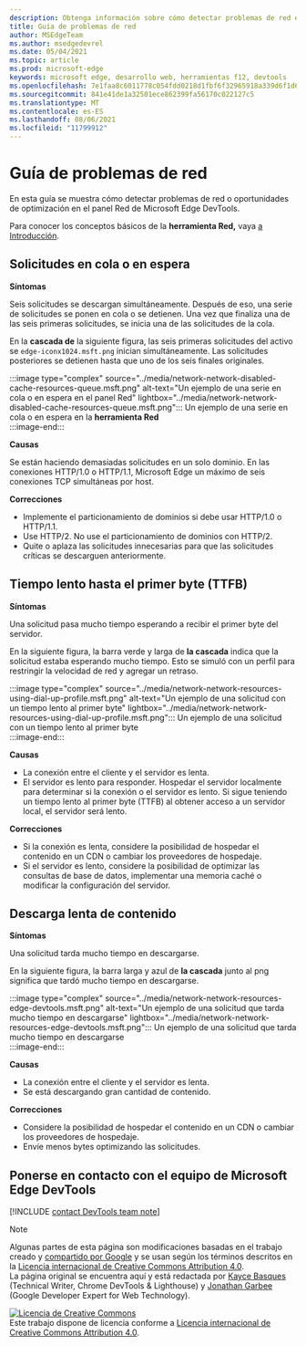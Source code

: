 ```yaml
---
description: Obtenga información sobre cómo detectar problemas de red en el panel Red de Microsoft Edge DevTools.
title: Guía de problemas de red
author: MSEdgeTeam
ms.author: msedgedevrel
ms.date: 05/04/2021
ms.topic: article
ms.prod: microsoft-edge
keywords: microsoft edge, desarrollo web, herramientas f12, devtools
ms.openlocfilehash: 7e1faa8c6011778c054fdd0218d1fbf6f32965918a339d6f1d69161ad10a8896
ms.sourcegitcommit: 841e41de1a32501ece862399fa56170c022127c5
ms.translationtype: MT
ms.contentlocale: es-ES
ms.lasthandoff: 08/06/2021
ms.locfileid: "11799912"
---
```

<!-- Copyright Kayce Basques and Jonathan Garbee

   Licensed under the Apache License, Version 2.0 (the "License");
   you may not use this file except in compliance with the License.
   You may obtain a copy of the License at

       https://www.apache.org/licenses/LICENSE-2.0

   Unless required by applicable law or agreed to in writing, software
   distributed under the License is distributed on an "AS IS" BASIS,
   WITHOUT WARRANTIES OR CONDITIONS OF ANY KIND, either express or implied.
   See the License for the specific language governing permissions and
   limitations under the License.  -->
# <a name="network-issues-guide"></a>Guía de problemas de red  

En esta guía se muestra cómo detectar problemas de red o oportunidades de optimización en el panel Red de Microsoft Edge DevTools.  

Para conocer los conceptos básicos de la **herramienta Red,** vaya [a Introducción][NetworkPerformance].  

## <a name="queued-or-stalled-requests"></a>Solicitudes en cola o en espera  

**Síntomas**  

Seis solicitudes se descargan simultáneamente.  Después de eso, una serie de solicitudes se ponen en cola o se detienen.  Una vez que finaliza una de las seis primeras solicitudes, se inicia una de las solicitudes de la cola.  

En la **cascada de** la siguiente figura, las seis primeras solicitudes del activo se `edge-iconx1024.msft.png` inician simultáneamente.  Las solicitudes posteriores se detienen hasta que uno de los seis finales originales.  

:::image type="complex" source="../media/network-network-disabled-cache-resources-queue.msft.png" alt-text="Un ejemplo de una serie en cola o en espera en el panel Red" lightbox="../media/network-network-disabled-cache-resources-queue.msft.png":::
   Un ejemplo de una serie en cola o en espera en la **herramienta Red**  
:::image-end:::  

**Causas**  

Se están haciendo demasiadas solicitudes en un solo dominio.  En las conexiones HTTP/1.0 o HTTP/1.1, Microsoft Edge un máximo de seis conexiones TCP simultáneas por host.  

**Correcciones**  

*   Implemente el particionamiento de dominios si debe usar HTTP/1.0 o HTTP/1.1.  
*   Use HTTP/2.  No use el particionamiento de dominios con HTTP/2.  
*   Quite o aplaza las solicitudes innecesarias para que las solicitudes críticas se descarguen anteriormente.  
    
## <a name="slow-time-to-first-byte-ttfb"></a>Tiempo lento hasta el primer byte (TTFB)  

**Síntomas**  

Una solicitud pasa mucho tiempo esperando a recibir el primer byte del servidor.  

En la siguiente figura, la barra verde y larga de **la cascada** indica que la solicitud estaba esperando mucho tiempo.  Esto se simuló con un perfil para restringir la velocidad de red y agregar un retraso.  

:::image type="complex" source="../media/network-network-resources-using-dial-up-profile.msft.png" alt-text="Un ejemplo de una solicitud con un tiempo lento al primer byte" lightbox="../media/network-network-resources-using-dial-up-profile.msft.png":::
   Un ejemplo de una solicitud con un tiempo lento al primer byte  
:::image-end:::  

**Causas**  

*   La conexión entre el cliente y el servidor es lenta.  
*   El servidor es lento para responder.  Hospedar el servidor localmente para determinar si la conexión o el servidor es lento.  Si sigue teniendo un tiempo lento al primer byte \(TTFB\) al obtener acceso a un servidor local, el servidor será lento.  
    
**Correcciones**  

*   Si la conexión es lenta, considere la posibilidad de hospedar el contenido en un CDN o cambiar los proveedores de hospedaje.  
*   Si el servidor es lento, considere la posibilidad de optimizar las consultas de base de datos, implementar una memoria caché o modificar la configuración del servidor.  
    
## <a name="slow-content-download"></a>Descarga lenta de contenido  

**Síntomas**  

Una solicitud tarda mucho tiempo en descargarse.  

En la siguiente figura, la barra larga y azul de **la cascada** junto al png significa que tardó mucho tiempo en descargarse.  

:::image type="complex" source="../media/network-network-resources-edge-devtools.msft.png" alt-text="Un ejemplo de una solicitud que tarda mucho tiempo en descargarse" lightbox="../media/network-network-resources-edge-devtools.msft.png":::
   Un ejemplo de una solicitud que tarda mucho tiempo en descargarse  
:::image-end:::  

**Causas**  

*   La conexión entre el cliente y el servidor es lenta.  
*   Se está descargando gran cantidad de contenido.  
    
**Correcciones**  

*   Considere la posibilidad de hospedar el contenido en un CDN o cambiar los proveedores de hospedaje.  
*   Envíe menos bytes optimizando las solicitudes.  
    
<!--   ## Contribute knowledge  

Do you have a network issue that should be added to this guide?  

*   Send a tweet to [@EdgeDevTools][MicrosoftEdgeTweet].  
*   Choose **Send Feedback** \(![Send Feedback](../media/smile-icon.msft.png)\) in the DevTools or select `Alt`+`Shift`+`I` \(Windows, Linux\) or `Option`+`Shift`+`I` \(macOS\) to provide feedback or feature requests.  
*   [Open an issue][WebFundamentalsIssue] on the docs repo.  -->  
    
## <a name="getting-in-touch-with-the-microsoft-edge-devtools-team"></a>Ponerse en contacto con el equipo de Microsoft Edge DevTools  

[!INCLUDE [contact DevTools team note](../includes/contact-devtools-team-note.md)]  

<!-- links -->  

[NetworkPerformance]: ./index.md "Inspeccionar la actividad de red en Microsoft Edge DevTools | Microsoft Docs"  

[MicrosoftEdgeTweet]: https://twitter.com/intent/tweet?text=@EdgeDevTools%20[Network%20Issues%20Guide%20Suggestion]  

[WebFundamentalsIssue]: https://github.com/MicrosoftDocs/edge-developer/issues/new?title=%5BDevTools%20Network%20Issues%20Guide%20Suggestion%5D "Nuevo problema: MicrosoftDocs/edge-developer"  

> [!NOTE]
> Algunas partes de esta página son modificaciones basadas en el trabajo creado y [compartido por Google][GoogleSitePolicies] y se usan según los términos descritos en la [Licencia internacional de Creative Commons Attribution 4.0][CCA4IL].  
> La página original [](https://developers.google.com/web/tools/chrome-devtools/network/issues) se encuentra aquí y está redactada por [Kayce Basques][KayceBasques] \(Technical Writer, Chrome DevTools \& Lighthouse\) y [Jonathan Garbee][JonathanGarbee] \(Google Developer Expert for Web Technology\).  

[![Licencia de Creative Commons][CCby4Image]][CCA4IL]  
Este trabajo dispone de licencia conforme a [Licencia internacional de Creative Commons Attribution 4.0][CCA4IL].  

[CCA4IL]: https://creativecommons.org/licenses/by/4.0  
[CCby4Image]: https://i.creativecommons.org/l/by/4.0/88x31.png  
[GoogleSitePolicies]: https://developers.google.com/terms/site-policies  
[KayceBasques]: https://developers.google.com/web/resources/contributors#kayce-basques  
[JonathanGarbee]: https://developers.google.com/web/resources/contributors#jonathan-garbee
